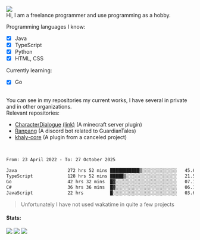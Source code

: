 ![](https://komarev.com/ghpvc/?username=iAtog&color=brightgreen) <br>
Hi, I am a freelance programmer and use programming as a hobby.<br>

Programming languages I know:
- [x] Java
- [x] TypeScript
- [x] Python
- [x] HTML, CSS

Currently learning:
- [x] Go
<br>
You can see in my repositories my current works, I have several in private and in other organizations.<br>
Relevant repositories:<br>

* [CharacterDialogue](https://github.com/iAtog/character-dialogue) [(link)](https://www.spigotmc.org/resources/95868/) (A minecraft server plugin)
* [Ranpang](https://github.com/iAtog/Ranpang) (A discord bot related to GuardianTales)
* [khaly-core](https://github.com/KhalyRPG/rpg) (A plugin from a canceled project)
<br>

<!--START_SECTION:waka-->

```txt
From: 23 April 2022 - To: 27 October 2025

Java                   272 hrs 52 mins ███████████▒░░░░░░░░░░░░░   45.68 %
TypeScript             128 hrs 52 mins █████▒░░░░░░░░░░░░░░░░░░░   21.57 %
Go                     42 hrs 32 mins  █▓░░░░░░░░░░░░░░░░░░░░░░░   07.12 %
C#                     36 hrs 36 mins  █▓░░░░░░░░░░░░░░░░░░░░░░░   06.13 %
JavaScript             22 hrs          █░░░░░░░░░░░░░░░░░░░░░░░░   03.68 %
```

<!--END_SECTION:waka-->
> Unfortunately I have not used wakatime in quite a few projects
#### Stats:
![](https://github-profile-summary-cards.vercel.app/api/cards/profile-details?username=iAtog&theme=github_dark)
![](https://github-profile-summary-cards.vercel.app/api/cards/stats?username=iAtog&theme=github_dark)
![](https://github-profile-summary-cards.vercel.app/api/cards/repos-per-language?username=iAtog&theme=github_dark) 
